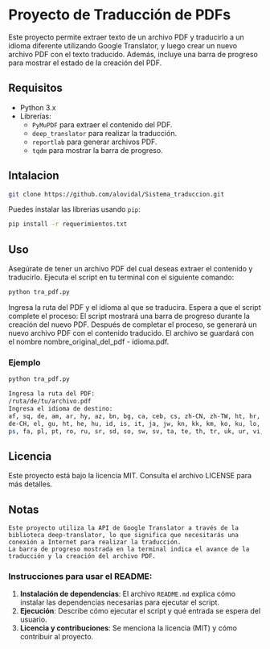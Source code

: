# Proyecto de Traducción de PDFs

Este proyecto permite extraer texto de un archivo PDF y traducirlo a un idioma diferente utilizando Google Translator, y luego crear un nuevo archivo PDF con el texto traducido. Además, incluye una barra de progreso para mostrar el estado de la creación del PDF.

## Requisitos

- Python 3.x
- Librerías:
  - `PyMuPDF` para extraer el contenido del PDF.
  - `deep_translator` para realizar la traducción.
  - `reportlab` para generar archivos PDF.
  - `tqdm` para mostrar la barra de progreso.

## Intalacion
```bash
git clone https://github.com/alovidal/Sistema_traduccion.git
```

Puedes instalar las librerias usando `pip`:

```bash
pip install -r requerimientos.txt
```
## Uso
Asegúrate de tener un archivo PDF del cual deseas extraer el contenido y traducirlo.
Ejecuta el script en tu terminal con el siguiente comando:

```bash
python tra_pdf.py
```

Ingresa la ruta del PDF y el idioma al que se traducira. Espera a que el script complete el proceso: El script mostrará una barra de progreso durante la creación del nuevo PDF.
Después de completar el proceso, se generará un nuevo archivo PDF con el contenido traducido. El archivo se guardará con el nombre nombre_original_del_pdf - idioma.pdf.

### Ejemplo

```bash
python tra_pdf.py
```

```bash
Ingresa la ruta del PDF:
/ruta/de/tu/archivo.pdf
Ingresa el idioma de destino:
af, sq, de, am, ar, hy, az, bn, bg, ca, ceb, cs, zh-CN, zh-TW, ht, hr, da, nl, en, et, tl, fi, fr, gl, ka,
de-CH, el, gu, ht, he, hu, id, is, it, ja, jw, kn, kk, km, ko, ku, lo, lv, lt, mk, ms, ml, mr, mn, ne, no,
ps, fa, pl, pt, ro, ru, sr, sd, so, sw, sv, ta, te, th, tr, uk, ur, vi, cy, yi, zu
```

## Licencia

Este proyecto está bajo la licencia MIT. Consulta el archivo LICENSE para más detalles.

## Notas

    Este proyecto utiliza la API de Google Translator a través de la biblioteca deep-translator, lo que significa que necesitarás una conexión a Internet para realizar la traducción.
    La barra de progreso mostrada en la terminal indica el avance de la traducción y la creación del archivo PDF.

### Instrucciones para usar el README:
1. **Instalación de dependencias**: El archivo `README.md` explica cómo instalar las dependencias necesarias para ejecutar el script.
2. **Ejecución**: Describe cómo ejecutar el script y qué entrada se espera del usuario.
3. **Licencia y contribuciones**: Se menciona la licencia (MIT) y cómo contribuir al proyecto.

